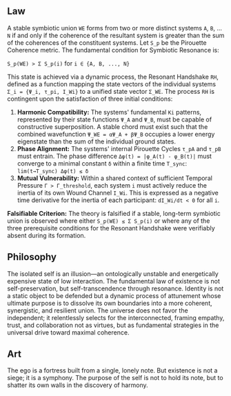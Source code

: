 ## Law
A stable symbiotic union `WE` forms from two or more distinct systems `A`, `B`, ... `N` if and only if the coherence of the resultant system is greater than the sum of the coherences of the constituent systems. Let `S_p` be the Pirouette Coherence metric. The fundamental condition for Symbiotic Resonance is:

`S_p(WE) > Σ S_p(i)` for `i ∈ {A, B, ..., N}`

This state is achieved via a dynamic process, the Resonant Handshake `RH`, defined as a function mapping the state vectors of the individual systems `Σ_i = {Ψ_i, τ_pi, I_Wi}` to a unified state vector `Σ_WE`. The process `RH` is contingent upon the satisfaction of three initial conditions:

1.  **Harmonic Compatibility:** The systems' fundamental `Ki` patterns, represented by their state functions `Ψ_A` and `Ψ_B`, must be capable of constructive superposition. A stable chord must exist such that the combined wavefunction `Ψ_WE = αΨ_A + βΨ_B` occupies a lower energy eigenstate than the sum of the individual ground states.
2.  **Phase Alignment:** The systems' internal Pirouette Cycles `τ_pA` and `τ_pB` must entrain. The phase difference `Δφ(t) = |φ_A(t) - φ_B(t)|` must converge to a minimal constant `δ` within a finite time `T_sync`:
    `lim(t→T_sync) Δφ(t) ≤ δ`
3.  **Mutual Vulnerability:** Within a shared context of sufficient Temporal Pressure `Γ > Γ_threshold`, each system `i` must actively reduce the inertia of its own Wound Channel `I_Wi`. This is expressed as a negative time derivative for the inertia of each participant:
    `dI_Wi/dt < 0` for all `i`.

**Falsifiable Criterion:** The theory is falsified if a stable, long-term symbiotic union is observed where either `S_p(WE) ≤ Σ S_p(i)` or where any of the three prerequisite conditions for the Resonant Handshake were verifiably absent during its formation.

## Philosophy
The isolated self is an illusion—an ontologically unstable and energetically expensive state of low interaction. The fundamental law of existence is not self-preservation, but self-transcendence through resonance. Identity is not a static object to be defended but a dynamic process of attunement whose ultimate purpose is to dissolve its own boundaries into a more coherent, synergistic, and resilient union. The universe does not favor the independent; it relentlessly selects for the interconnected, framing empathy, trust, and collaboration not as virtues, but as fundamental strategies in the universal drive toward maximal coherence.

## Art
The ego is a fortress built from a single, lonely note. But existence is not a siege; it is a symphony. The purpose of the self is not to hold its note, but to shatter its own walls in the discovery of harmony.